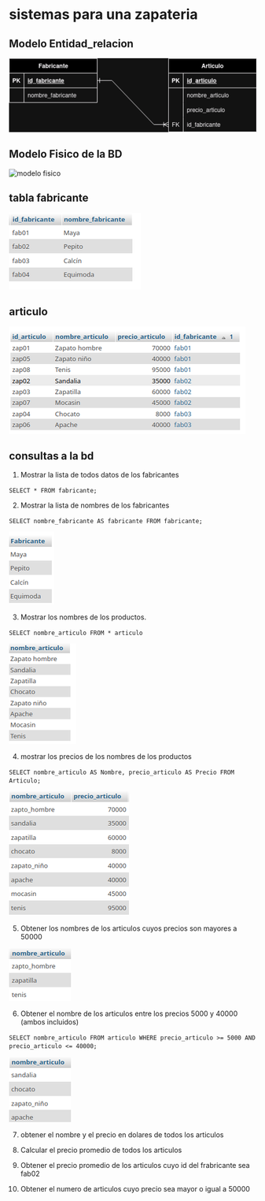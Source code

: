
# sistemas para una zapateria 

## Modelo Entidad_relacion

![modelo entidad_relacion](img/draw.png "Modelo entidad-relacion")

## Modelo Fisico de la BD

![modelo fisico](img/bdmyslq1.png "modelo fisico de la Bd")

## tabla fabricante

![tabla fabricante](img/calcin.png "tabla fabricante")

## articulo 
![articulo](img/zap.png "articulo")

## consultas a la bd

1. Mostrar la lista de todos datos de los fabricantes

`SELECT * FROM fabricante;`

2. Mostrar la lista de nombres de los fabricantes 

`SELECT nombre_fabricante AS fabricante FROM fabricante;`

![consulta](img/from.png "consulta2")

3. Mostrar los nombres de los productos.

`SELECT nombre_articulo FROM * articulo`

![consulta3](img/nameart.png "consulta3")

4. mostrar los precios de los nombres de los productos

`SELECT nombre_articulo AS Nombre, precio_articulo AS Precio FROM Articulo;`

![consulta4](img/aja.png)

5. Obtener los nombres de los articulos cuyos precios son mayores a 50000

![consulta5](img/5.png)

6. Obtener el nombre de los articulos entre los precios 5000 y 40000 (ambos incluidos)

`SELECT nombre_articulo FROM articulo WHERE precio_articulo >= 5000 AND precio_articulo <= 40000;`

![consulta6](img/6.png)

7. obtener el nombre y el precio en dolares de todos los articulos

8. Calcular el precio promedio de todos los articulos

9. Obtener el precio promedio de los articulos cuyo id del frabricante sea fab02

10. Obtener el numero de articulos cuyo precio sea mayor o igual a 50000
